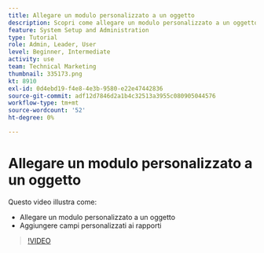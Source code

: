 ```yaml
---
title: Allegare un modulo personalizzato a un oggetto
description: Scopri come allegare un modulo personalizzato a un oggetto e rendere visibili i campi personalizzati nei rapporti.
feature: System Setup and Administration
type: Tutorial
role: Admin, Leader, User
level: Beginner, Intermediate
activity: use
team: Technical Marketing
thumbnail: 335173.png
kt: 8910
exl-id: 0d4ebd19-f4e8-4e3b-9580-e22e47442836
source-git-commit: adf12d7846d2a1b4c32513a3955c080905044576
workflow-type: tm+mt
source-wordcount: '52'
ht-degree: 0%

---
```


# Allegare un modulo personalizzato a un oggetto

Questo video illustra come:

* Allegare un modulo personalizzato a un oggetto
* Aggiungere campi personalizzati ai rapporti

>[!VIDEO](https://video.tv.adobe.com/v/335173/?quality=12)
